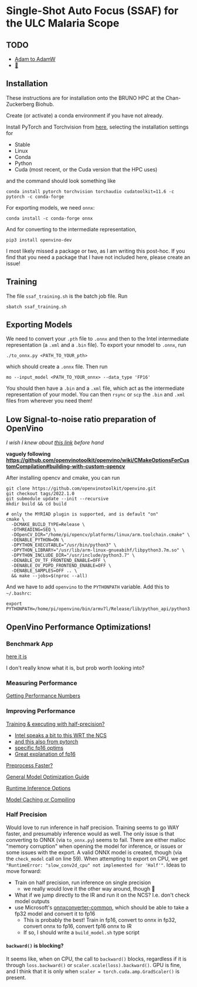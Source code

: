 # Single-Shot Auto Focus (SSAF) for the ULC Malaria Scope

## TODO

- [Adam to AdamW](https://www.fast.ai/2018/07/02/adam-weight-decay/)
- [:eyes:](https://arxiv.org/pdf/1708.07120.pdf)

## Installation

These instructions are for installation onto the BRUNO HPC at the Chan-Zuckerberg Biohub.

Create (or activate) a conda environment if you have not already.

Install PyTorch and Torchvision from [here](https://pytorch.org/get-started/locally/), selecting the installation settings for

- Stable
- Linux
- Conda
- Python
- Cuda (most recent, or the Cuda version that the HPC uses)

and the command should look something like

```console
conda install pytorch torchvision torchaudio cudatoolkit=11.6 -c pytorch -c conda-forge
```

For exporting models, we need `onnx`:

```console
conda install -c conda-forge onnx
```

And for converting to the intermediate representation,

```console
pip3 install openvino-dev
```

I most likely missed a package or two, as I am writing this post-hoc. If you find that you need a package that I have  not included here, please create an issue!


## Training

The file `ssaf_training.sh` is the batch job file. Run

```console
sbatch ssaf_training.sh
```


## Exporting Models

We need to convert your `.pth` file to `.onnx` and then to the Intel intermediate representation (a `.xml` and a `.bin` file). To export your nmodel to `.onnx`, run

```console
./to_onnx.py <PATH_TO_YOUR_pth>
```

which should create a `.onnx` file. Then run

```console
mo --input_model <PATH_TO_YOUR_onnx> --data_type 'FP16'
```

You should then have a `.bin` and a `.xml` file, which act as the intermediate representation of your model. You can then `rsync` or `scp` the `.bin` and `.xml` files from wherever you need them!



## Low Signal-to-noise ratio preparation of OpenVino

_I wish I knew about [this link](https://stackoverflow.com/collectives/intel/articles/72141365/how-to-convert-pytorch-model-and-run-it-with-openvino) before hand_

__vaguely following https://github.com/openvinotoolkit/openvino/wiki/CMakeOptionsForCustomCompilation#building-with-custom-opencv__

After installing opencv and cmake, you can run

```console
git clone https://github.com/openvinotoolkit/openvino.git
git checkout tags/2022.1.0
git submodule update --init --recursive
mkdir build && cd build
```

```console
# only the MYRIAD plugin is supported, and is default "on"
cmake \
  -DCMAKE_BUILD_TYPE=Release \
  -DTHREADING=SEQ \
  -DOpenCV_DIR="/home/pi/opencv/platforms/linux/arm.toolchain.cmake" \
  -DENABLE_PYTHON=ON \
  -DPYTHON_EXECUTABLE="/usr/bin/python3" \
  -DPYTHON_LIBRARY="/usr/lib/arm-linux-gnueabihf/libpython3.7m.so" \
  -DPYTHON_INCLUDE_DIR="/usr/include/python3.7" \
  -DENABLE_OV_TF_FRONTEND_ENABLE=OFF \
  -DENABLE_OV_PDPD_FRONTEND_ENABLE=OFF \
  -DENABLE_SAMPLES=OFF .. \
  && make --jobs=$(nproc --all)
```

And we have to add `openvino` to the `PYTHONPATH` variable. Add this to `~/.bashrc`:
```console
export PYTHONPATH=/home/pi/openvino/bin/armv7l/Release/lib/python_api/python3.7:$PYTHONPATH
```


## OpenVino Performance Optimizations!

### Benchmark App

[here it is](https://docs.openvino.ai/latest/openvino_inference_engine_tools_benchmark_tool_README.html#run-the-tool)

I don't really know what it is, but prob worth looking into?

### Measuring Performance

[Getting Performance Numbers](https://docs.openvino.ai/latest/openvino_docs_MO_DG_Getting_Performance_Numbers.html#doxid-openvino-docs-m-o-d-g-getting-performance-numbers)

### Improving Performance

[Training & executing with half-precision?](https://pytorch.org/blog/accelerating-training-on-nvidia-gpus-with-pytorch-automatic-mixed-precision/)
- [Intel speaks a bit to this WRT the NCS](https://www.intel.com/content/www/us/en/developer/articles/technical/intel-neural-compute-stick-2-intel-ncs-2-and-16-floating-point-fp16.html)
- [and this also from pytorch](https://pytorch.org/docs/stable/amp.html)
- [specific fp16 optims](https://pytorch.org/docs/stable/notes/amp_examples.html)
- [Great explanation of fp16](https://spell.ml/blog/mixed-precision-training-with-pytorch-Xuk7YBEAACAASJam)

[Preprocess Faster?](https://docs.openvino.ai/latest/openvino_docs_OV_UG_Preprocessing_Details.html#doxid-openvino-docs-o-v-u-g-preprocessing-details)

[General Model Optimization Guide](https://docs.openvino.ai/latest/openvino_docs_model_optimization_guide.html#doxid-openvino-docs-model-optimization-guide)

[Runtime Inference Options](https://docs.openvino.ai/latest/openvino_docs_deployment_optimization_guide_dldt_optimization_guide.html#doxid-openvino-docs-deployment-optimization-guide-dldt-optimization-guide)

[Model Caching or Compiling](https://docs.openvino.ai/latest/openvino_docs_OV_UG_Model_caching_overview.html#doxid-openvino-docs-o-v-u-g-model-caching-overview)


### Half Precision

Would love to run inference in half precision. Training seems to go WAY faster, and presumably inference would as well. The only issue is that converting to ONNX (via `to_onnx.py`) seems to fail. There are either malloc "memory corruption" when opening the model for inference, or issues or some issues with the export. A valid ONNX model is created, though (via the `check_model` call on line 59). When attempting to export on CPU, we get `"RuntimeError: "slow_conv2d_cpu" not implemented for 'Half'"`. Ideas to move forward:

- Train on half precision, run inference on single precision
  - we really would love it the other way around, though :grimacing:
- What if we jump directly to the IR and run it on the NCS? I.e. don't check model outputs
- use Microsoft's [onnxconverter-common](https://github.com/microsoft/onnxconverter-common), which should be able to take a fp32 model and convert it to fp16
  - This is probably the best! Train in fp16, convert to onnx in fp32, convert onnx to fp16, convert fp16 onnx to IR
  - If so, I should write a `build_model.sh` type script


#### `backward()` is blocking?

It seems like, when on CPU, the call to `backward()` blocks, regardless if it is through `loss.backward()` or `scaler.scale(loss).backward()`. GPU is fine, and I think that it is only when `scaler = torch.cuda.amp.GradScaler()` is present.
